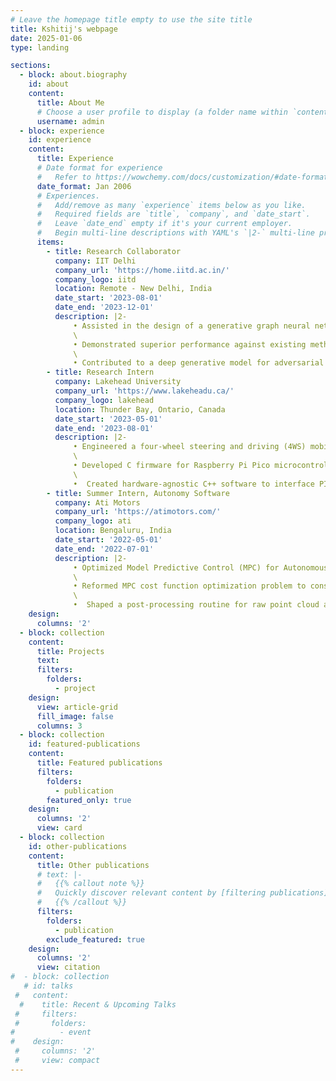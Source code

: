 ```yaml
---
# Leave the homepage title empty to use the site title
title: Kshitij's webpage
date: 2025-01-06
type: landing

sections:
  - block: about.biography
    id: about
    content:
      title: About Me
      # Choose a user profile to display (a folder name within `content/authors/`)
      username: admin
  - block: experience
    id: experience
    content:
      title: Experience
      # Date format for experience
      #   Refer to https://wowchemy.com/docs/customization/#date-format
      date_format: Jan 2006
      # Experiences.
      #   Add/remove as many `experience` items below as you like.
      #   Required fields are `title`, `company`, and `date_start`.
      #   Leave `date_end` empty if it's your current employer.
      #   Begin multi-line descriptions with YAML's `|2-` multi-line prefix.
      items:
        - title: Research Collaborator
          company: IIT Delhi
          company_url: 'https://home.iitd.ac.in/'
          company_logo: iitd
          location: Remote - New Delhi, India
          date_start: '2023-08-01'
          date_end: '2023-12-01'
          description: |2-
              • Assisted in the design of a generative graph neural network enhanced with topological regularization, to improve SLAM for autonomous driving by removing dynamic objects from sparse LiDAR point clouds.
              \
              • Demonstrated superior performance against existing methods (44% lower Chamfer Distance than state-of-the-art) in three real-world and simulated datasets, against five distance metrics with 32 times sparse LiDAR scans.
              \
              • Contributed to a deep generative model for adversarial point injections on LiDAR scans, demonstrating superior performance in degrading map quality without compromising scan integrity on KITTI and CARLA-64 datasets.
        - title: Research Intern
          company: Lakehead University
          company_url: 'https://www.lakeheadu.ca/'
          company_logo: lakehead
          location: Thunder Bay, Ontario, Canada
          date_start: '2023-05-01'
          date_end: '2023-08-01'
          description: |2-
              • Engineered a four-wheel steering and driving (4WS) mobile robot platform using Design for Assembly (DFA) techniques, resulting in a modular and easily maintainable platform for kinodynamic navigation algorithm development.
              \
              • Developed C firmware for Raspberry Pi Pico microcontrollers, and integrated PID control to actuators and enabling joint state data collection and velocity feedback, enhancing navigational accuracy in unstructured environments.
              \
              •  Created hardware-agnostic C++ software to interface PID angle and velocity controllers using the ROS Control framework via serial communication, leading to general middleware suitable to any 4WS robot platform.
        - title: Summer Intern, Autonomy Software
          company: Ati Motors
          company_url: 'https://atimotors.com/'
          company_logo: ati
          location: Bengaluru, India
          date_start: '2022-05-01'
          date_end: '2022-07-01'
          description: |2-
              • Optimized Model Predictive Control (MPC) for Autonomous Mobile Robots (AMR) to achieve a 3x reduction in the turning radius, enabling sharp turns and in-place manoeuvres for space-constrained industrial units.
              \
              • Reformed MPC cost function optimization problem to consider physical motor constraints and latency, redesigned Jacobian matrix to speed up the solution compute time and validated it with comprehensive on-site testing.
              \
              •  Shaped a post-processing routine for raw point cloud and IMU data in Rosbags for easy integration and validation of state-of-the-art 3D-LiDAR-based SLAM algorithms on real-world datasets of warehouses and shop floors.
    design:
      columns: '2'
  - block: collection
    content:
      title: Projects
      text: 
      filters:
        folders:
          - project
    design:
      view: article-grid
      fill_image: false
      columns: 3
  - block: collection
    id: featured-publications
    content:
      title: Featured publications
      filters:
        folders:
          - publication
        featured_only: true
    design:
      columns: '2'
      view: card
  - block: collection
    id: other-publications
    content:
      title: Other publications
      # text: |-
      #   {{% callout note %}}
      #   Quickly discover relevant content by [filtering publications](./publication/).
      #   {{% /callout %}}
      filters:
        folders:
          - publication
        exclude_featured: true
    design:
      columns: '2'
      view: citation
#  - block: collection
   # id: talks
 #   content:
  #    title: Recent & Upcoming Talks
 #     filters:
 #       folders:
#          - event
#    design:
 #     columns: '2'
 #     view: compact
---
```

